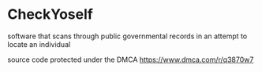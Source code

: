 # CheckYoself
software that scans through public governmental records in an attempt to locate an individual

source code protected under the DMCA
https://www.dmca.com/r/q3870w7
